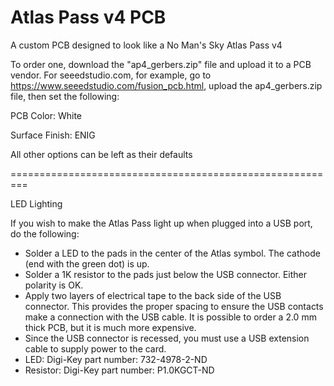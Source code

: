 # Atlas Pass v4 PCB
A custom PCB designed to look like a No Man's Sky Atlas Pass v4

To order one, download the "ap4_gerbers.zip" file and upload it to a PCB vendor.
For seeedstudio.com, for example, go to https://www.seeedstudio.com/fusion_pcb.html, upload the ap4_gerbers.zip file, then set the following:

PCB Color: White

Surface Finish: ENIG

All other options can be left as their defaults

=========================================================

LED Lighting

If you wish to make the Atlas Pass light up when plugged into a USB port, do the following:
* Solder a LED to the pads in the center of the Atlas symbol.  The cathode (end with the green dot) is up.
* Solder a 1K resistor to the pads just below the USB connector. Either polarity is OK.
* Apply two layers of electrical tape to the back side of the USB connector.  This provides the proper spacing to ensure the USB contacts make a connection with the USB cable.  It is possible to order a 2.0 mm thick PCB, but it is much more expensive.
* Since the USB connector is recessed, you must use a USB extension cable to supply power to the card.
* LED: Digi-Key part number: 732-4978-2-ND
* Resistor: Digi-Key part number: P1.0KGCT-ND 

